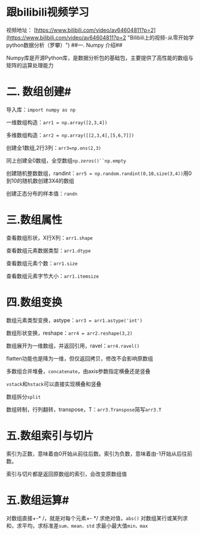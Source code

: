 # 跟bilibili视频学习 #
视频地址：
[https://www.bilibili.com/video/av64604811?p=2](https://www.bilibili.com/video/av64604811?p=2 "Bilibili上的视频-从零开始学python数据分析（罗攀）")
##一. Numpy 介绍##

Numpy库是开源Python库，是数据分析包的基础包，主要提供了高性能的数组与矩阵的运算处理能力

# 二. 数组创建#

导入库：`import numpy as np`

一维数组构造：`arr1 = np.array([2,3,4])`

多维数组构造：`arr2 = np.array([[2,3,4],[5,6,7]])`

创建全1数组,2行3列：`arr3=np.ons(2,3)`

同上创建全0数组，全空数组`np.zeros()``np.empty`

创建随机整数数组，randint：`arr5 = np.random.randint(0,10,size(3,4))`用0到10的随机数创建3X4的数组

创建正态分布的样本值：`randn`
# 三.数组属性 #

查看数组形状，X行X列：`arr1.shape`

查看数组元素数据类型：`arr1.dtype`

查看数组元素个数：`arr1.size`

查看数组元素字节大小：`arr1.itemsize`

# 四.数组变换 #


数组元素类型变换，astype：`arr3 = arr1.astype('int')`

数组形状变换，reshape：`arr4 = arr2.reshape(3,2)`

数组展开为一维数组，并返回引用，ravel：`arr4.ravel()`

flatten功能也是降为一维，但仅返回拷贝，修改不会影响原数组

多数组合并堆叠，`concatenate`，由axis参数指定横叠还是竖叠

`vstack`和`hstack`可以直接实现横叠和竖叠
    
数组拆分`split`

数组转制，行列翻转，transpose，T：`arr3.Transpose`简写`arr3.T`

# 五.数组索引与切片 #

索引为正数，意味着由0开始从前往后数。索引为负数，意味着由-1开始从后往前数。

索引与切片都是返回原数组的索引，会改变原数组值

# 五.数组运算#

对数组直接+-* /，就是对每个元素+- */
求绝对值，`abs()`
对数组某行或某列求和，求平均，求标准差`sum，mean，std`
求最小最大值`min，max`

